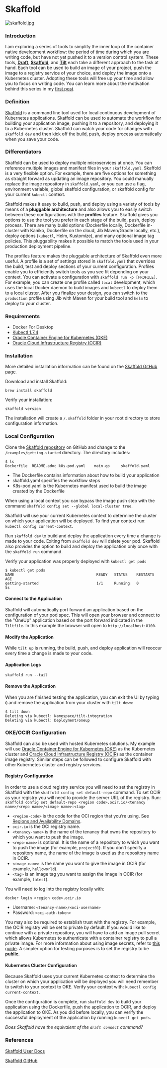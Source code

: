 # Skaffold

![skaffold.jpg](https://github.com/GoogleContainerTools/skaffold/blob/master/logo/skaffold.jpg?raw=true)



### Introduction 

I am exploring a series of tools to simplify the inner loop of the container native development workflow: the period of time during which you are writing code, but have not yet pushed it to a version control system. These tools, [**Draft**](draft.md), [**Skaffold**](skaffold.md), and [**Tilt**](tilt.md) each take a different approach to the task at hand.  Each tool can be used to build an image of your project, push the image to a registry service of your choice, and deploy the image onto a Kubernetes cluster. Adopting these tools will free up your time and allow you to focus on writing code. You can learn more about the motivation behind this series in my [first post](intro.md). 



### Definition 

[Skaffold](https://github.com/GoogleContainerTools/skaffold) is a command line tool used for local continuous development of Kubernetes applications. Skaffold can be used to automate the workflow for building your application image, pushing it to a repository, and deploying it to a Kubernetes cluster. Skaffold can watch your code for changes with `skaffold dev` and then kick off the build, push, deploy process automatically when you save your code. 



### Differentiators

Skaffold can be used to deploy multiple microservices at once. You can reference multiple images and manifest files in your `skaffold.yaml`. Skaffold is a very flexible option. For example, there are five options for something as straight forward as updating an image repository. You could manually replace the image repository in `skaffold.yaml`, or you can use a flag, environment variable, global skaffold configuration, or skaffold config for your current `kubectl` context. 

Skaffold makes it easy to build, push, and deploy using a variety of tools by means of a **pluggable architecture** and also allows you to easily switch between these configurations with the **profiles** feature. Skaffold gives you options to use the tool you prefer in each stage of the build, push, deploy process. There are many build options (Dockerfile locally, Dockerfile in-cluster with Kaniko, Dockerfile on the cloud, Jib Maven/Gradle locally, etc.), deploy options (`kubectl`, Helm, Kustomize), and many optional image tag policies. This pluggability makes it possible to match the tools used in your production deployment pipeline. 

The profiles feature makes the pluggable architecture of Skaffold even more useful. A profile is a set of settings stored in `skaffold.yaml` that overrides the build, test and deploy sections of your current configuration. Profiles enable you to efficiently switch tools as you see fit depending on your context. You can activate a configuration with `skaffold run -p [PROFILE]`. For example, you can create one profile called `local` development, which uses the local Docker daemon to build images and `kubectl` to deploy them to a local cluster. After you finalize your design, you can switch to the `production` profile using Jib with Maven for your build tool and `helm` to deploy to your cluster. 



### Requirements

- Docker For Desktop
- [Kubectl 1.7.4](https://kubernetes.io/docs/tasks/tools/install-kubectl/)
- [Oracle Container Engine for Kubernetes (OKE)](https://docs.cloud.oracle.com/iaas/Content/ContEng/Concepts/contengoverview.htm)
- [Oracle Cloud Infrastructure Registry (OCIR)](https://docs.cloud.oracle.com/iaas/Content/Registry/Concepts/registryoverview.htm)



### Installation 

More detailed installation information can be found on the [Skaffold GitHub page](https://github.com/GoogleContainerTools/skaffold). 

Download and install Skaffold: 

`brew install skaffold`

Verify your installation: 

`skaffold version`

The installation will create a `/.skaffold` folder in your root directory to store configuration information.  



### Local Configuration 

Clone the [Skaffold repository](https://github.com/GoogleContainerTools/skaffold) on GitHub and change to the `/examples/getting-started` directory. The directory includes:

```
$ ls 
Dockerfile	README.adoc	k8s-pod.yaml	main.go		skaffold.yaml
```

- The Dockerfile contains information about how to build your application 
- skaffold.yaml specifies the workflow steps
- K8s-pod.yaml is the Kubernetes manifest used to build the image created by the Dockerfile

When using a local context you can bypass the image push step with the command `skaffold config set --global local-cluster true`. 

Skaffold will use your current Kubernetes context to determine the cluster on which your application will be deployed. To find your context run: `kubectl config current-context`. 

Run `skaffold dev` to build and deploy the application every time a change is made to your code. Exiting from `skaffold dev` will delete your pod. Skaffold also provides the option to build and deploy the application only once with the `skaffold run` command. 

Verify your application was properly deployed with `kubectl get pods`

```
$ kubectl get pods
NAME                                     READY   STATUS    RESTARTS   AGE
getting-started                          1/1     Running   0          5s
```

#### Connect to the Application 

Skaffold will automatically port forward an application based on the configuration of your pod spec. This will open your browser and connect to the "OneUp" application based on the port forward indicated in the `Tiltfile`. In this example the browser will open to `http://localhost:8100`.  

#### Modify the Application 

While `tilt up` is running, the build, push, and deploy application will reoccur every time a change is made to your code. 

#### Application Logs

`skaffold run --tail`

#### Remove the Application 

When you are finished testing the application, you can exit the UI by typing `Q` and remove the application from your cluster with `tilt down`:

```
$ tilt down
Deleting via kubectl: Namespace/tilt-integration
Deleting via kubectl: Deployment/oneup
```





### OKE/OCIR Configuration 

Skaffold can also be used with hosted Kubernetes solutions. My example will use [Oracle Container Engine for Kubernetes (OKE)](https://docs.cloud.oracle.com/iaas/Content/ContEng/Concepts/contengoverview.htm) as the Kubernetes cluster and [Oracle Cloud Infrastructure Registry (OCIR)](https://docs.cloud.oracle.com/iaas/Content/Registry/Concepts/registryoverview.htm) as the container image registry. Similar steps can be followed to configure Skaffold with other Kubernetes cluster and registry services. 

#### Registry Configuration 

In order to use a cloud registry service you will need to set the registry in Skaffold with the `skaffold config set default-repo` command. To set OCIR as your registry you will need to provide the server URL of the registry. Run: `skaffold config set default-repo <region code>.ocir.io/<tenancy name>/<repo name>/<image name>:<tag>` 

- `<region-code>` is the code for the OCI region that you’re using. See [Regions and Availability Domains](https://docs.cloud.oracle.com/iaas/Content/General/Concepts/regions.htm).
- `ocir.io` is the OCI registry name.
- `<tenancy-name>` is the name of the tenancy that owns the repository to which you want to push the image.
- `<repo-name>` is optional. It is the name of a repository to which you want to push the image (for example, `project01`). If you don’t specify a repository name, the name of the image is used as the repository name in OCIR.
- `<image-name>` is the name you want to give the image in OCIR (for example, `helloworld`).
- `<tag>` is an image tag you want to assign the image in OCIR (for example, `latest`).

You will need to log into the registry locally with:

`docker login <region code>.ocir.io`

- Username: `<tenancy-name>/<oci-username>`
- Password: `<oci-auth-token>`

You may also be required to establish trust with the registry. For example, the OCIR registry will be set to private by default. If you would like to continue with a private repository, you will have to add an image pull secret which allows Kubernetes to authenticate with a container registry to pull a private image. For more information about using image secrets, refer to [this guide](https://www.oracle.com/webfolder/technetwork/tutorials/obe/oci/oke-and-registry/index.html). A simpler option for testing purposes is to set the registry to be **public**. 

#### Kubernetes Cluster Configuration 

Because Skaffold uses your current Kubernetes context to determine the cluster on which your application will be deployed you will need remember to switch to your context to OKE. Verify your context with: `kubectl config current-context`. 

Once the configuration is complete, run `skaffold dev` to build your application using the Dockerfile, push the application to OCIR, and deploy the application to OKE. As you did before locally, you can verify the successful deployment of the application by running `kubectl get pods`. 

*Does Skaffold have the equivalent of the `draft connect` command?* 

### 

### References

[Skaffold User Docs](https://skaffold.dev/)

[Skaffold GitHub](https://github.com/GoogleContainerTools/skaffold)


